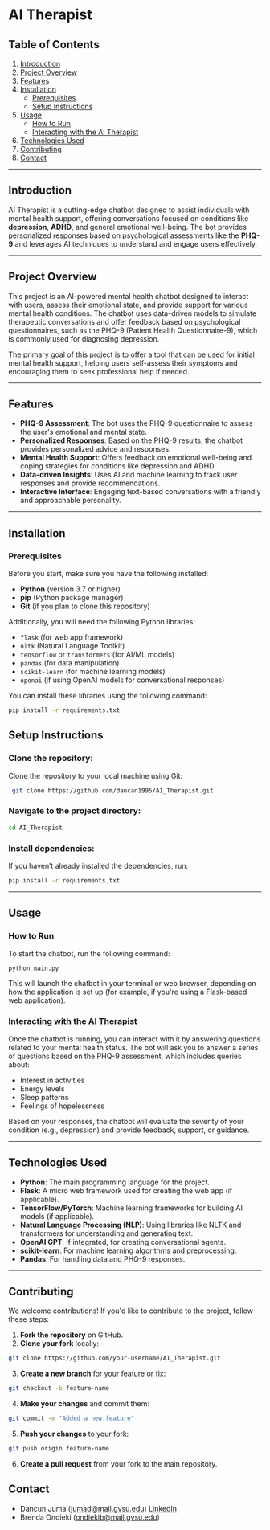 # AI Therapist

## Table of Contents

1. [Introduction](#introduction)
2. [Project Overview](#project-overview)
3. [Features](#features)
4. [Installation](#installation)
    - [Prerequisites](#prerequisites)
    - [Setup Instructions](#setup-instructions)
5. [Usage](#usage)
    - [How to Run](#how-to-run)
    - [Interacting with the AI Therapist](#interacting-with-the-ai-therapist)
6. [Technologies Used](#technologies-used)
7. [Contributing](#contributing)
8. [Contact](#contact)

---

## Introduction

AI Therapist is a cutting-edge chatbot designed to assist individuals with mental health support, offering conversations focused on conditions like **depression**, **ADHD**, and general emotional well-being. The bot provides personalized responses based on psychological assessments like the **PHQ-9** and leverages AI techniques to understand and engage users effectively.

---

## Project Overview

This project is an AI-powered mental health chatbot designed to interact with users, assess their emotional state, and provide support for various mental health conditions. The chatbot uses data-driven models to simulate therapeutic conversations and offer feedback based on psychological questionnaires, such as the PHQ-9 (Patient Health Questionnaire-9), which is commonly used for diagnosing depression.

The primary goal of this project is to offer a tool that can be used for initial mental health support, helping users self-assess their symptoms and encouraging them to seek professional help if needed.

---

## Features

- **PHQ-9 Assessment**: The bot uses the PHQ-9 questionnaire to assess the user's emotional and mental state.
- **Personalized Responses**: Based on the PHQ-9 results, the chatbot provides personalized advice and responses.
- **Mental Health Support**: Offers feedback on emotional well-being and coping strategies for conditions like depression and ADHD.
- **Data-driven Insights**: Uses AI and machine learning to track user responses and provide recommendations.
- **Interactive Interface**: Engaging text-based conversations with a friendly and approachable personality.

---

## Installation

### Prerequisites

Before you start, make sure you have the following installed:

- **Python** (version 3.7 or higher)
- **pip** (Python package manager)
- **Git** (if you plan to clone this repository)

Additionally, you will need the following Python libraries:

- `flask` (for web app framework)
- `nltk` (Natural Language Toolkit)
- `tensorflow` or `transformers` (for AI/ML models)
- `pandas` (for data manipulation)
- `scikit-learn` (for machine learning models)
- `openai` (if using OpenAI models for conversational responses)

You can install these libraries using the following command:

```bash
pip install -r requirements.txt
```
## Setup Instructions

### Clone the repository:
Clone the repository to your local machine using Git:
```bash
`git clone https://github.com/dancan1995/AI_Therapist.git`
```
### Navigate to the project directory:
```bash
cd AI_Therapist
```

### Install dependencies:
If you haven’t already installed the dependencies, run:

```bash
pip install -r requirements.txt
```

---

## Usage

### How to Run
To start the chatbot, run the following command:

```bash
python main.py
```

This will launch the chatbot in your terminal or web browser, depending on how the application is set up (for example, if you're using a Flask-based web application).

### Interacting with the AI Therapist
Once the chatbot is running, you can interact with it by answering questions related to your mental health status. The bot will ask you to answer a series of questions based on the PHQ-9 assessment, which includes queries about:

- Interest in activities
- Energy levels
- Sleep patterns
- Feelings of hopelessness

Based on your responses, the chatbot will evaluate the severity of your condition (e.g., depression) and provide feedback, support, or guidance.

---

## Technologies Used

- **Python**: The main programming language for the project.
- **Flask**: A micro web framework used for creating the web app (if applicable).
- **TensorFlow/PyTorch**: Machine learning frameworks for building AI models (if applicable).
- **Natural Language Processing (NLP)**: Using libraries like NLTK and transformers for understanding and generating text.
- **OpenAI GPT**: If integrated, for creating conversational agents.
- **scikit-learn**: For machine learning algorithms and preprocessing.
- **Pandas**: For handling data and PHQ-9 responses.

---

## Contributing

We welcome contributions! If you'd like to contribute to the project, follow these steps:

1. **Fork the repository** on GitHub.
2. **Clone your fork** locally:

```bash
git clone https://github.com/your-username/AI_Therapist.git
```

3. **Create a new branch** for your feature or fix:

```bash
git checkout -b feature-name
```

4. **Make your changes** and commit them:

```bash
git commit -m "Added a new feature"
```

5. **Push your changes** to your fork:

```bash
git push origin feature-name
```

6. **Create a pull request** from your fork to the main repository.


## Contact

- Dancun Juma (jumad@mail.gvsu.edu) [LinkedIn](https://www.linkedin.com/in/dancun-juma-366403102/)
- Brenda Ondieki (ondiekib@mail.gvsu.edu)
